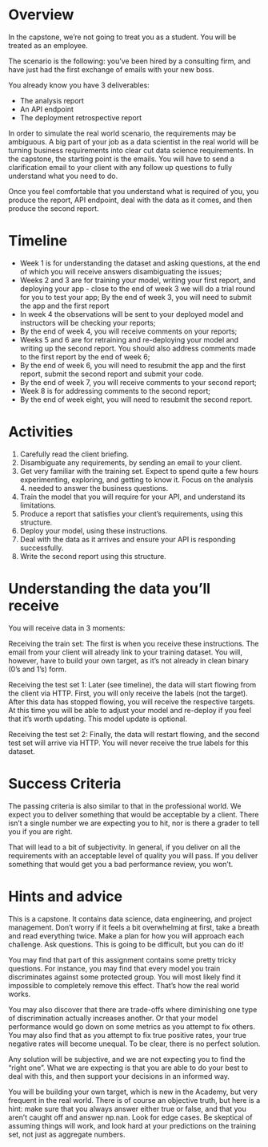 # Overview
In the capstone, we’re not going to treat you as a student. You will be treated as an employee.

The scenario is the following: you’ve been hired by a consulting firm, and have just had the first exchange of emails with your new boss.

You already know you have 3 deliverables:
- The analysis report
- An API endpoint
- The deployment retrospective report

In order to simulate the real world scenario, the requirements may be ambiguous. A big part of your job as a data scientist in the real world will be turning business requirements into clear cut data science requirements. In the capstone, the starting point is the emails. You will have to send a clarification email to your client with any follow up questions to fully understand what you need to do.  

Once you feel comfortable that you understand what is required of you, you produce the report, API endpoint, deal with the data as it comes, and then produce the second report. 

# Timeline
- Week 1 is for understanding the dataset and asking questions, at the end of which you will receive answers disambiguating the issues;
- Weeks 2 and 3 are for training your model, writing your first report, and deploying your app - close to the end of week 3 we will do a trial round for you to test your app; By the end of week 3, you will need to submit the app and the first report
- In week 4 the observations will be sent to your deployed model and instructors will be checking your reports;
- By the end of week 4, you will receive comments on your reports;
- Weeks 5 and 6 are for retraining and re-deploying your model and writing up the second report. You should also address comments made to the first report by the end of week 6;
- By the end of week 6, you will need to resubmit the app and the first report, submit the second report and submit your code.
- By the end of week 7, you will receive comments to your second report;
- Week 8 is for addressing comments to the second report;
- By the end of week eight, you will need to resubmit the second report.

# Activities
1. Carefully read the client briefing.
2. Disambiguate any requirements, by sending an email to your client.
3. Get very familiar with the training set. Expect to spend quite a few hours experimenting, exploring, and getting to know it. Focus on the analysis 4. needed to answer the business questions.
5. Train the model that you will require for your API, and understand its limitations.
6. Produce a report that satisfies your client’s requirements, using this structure. 
7. Deploy your model, using these instructions.
8. Deal with the data as it arrives and ensure your API is responding successfully.
9. Write the second report using this structure.

# Understanding the data you’ll receive
You will receive data in 3 moments:

Receiving the train set:
The first is when you receive these instructions. The email from your client will already link to your training dataset. You will, however, have to build your own target, as it’s not already in clean binary (0’s and 1’s) form.

Receiving the test set 1:
Later (see timeline), the data will start flowing from the client via HTTP. First, you will only receive the labels (not the target).
After this data has stopped flowing, you will receive the respective targets. At this time you will be able to adjust your model and re-deploy if you feel that it’s worth updating. This model update is optional.

Receiving the test set 2:
Finally, the data will restart flowing, and the second test set will arrive via HTTP. You will never receive the true labels for this dataset.

# Success Criteria
The passing criteria is also similar to that in the professional world. We expect you to deliver something that would be acceptable by a client. There isn’t a single number we are expecting you to hit, nor is there a grader to tell you if you are right.

That will lead to a bit of subjectivity. In general, if you deliver on all the requirements with an acceptable level of quality you will pass. If you deliver something that would get you a bad performance review, you won’t.

# Hints and advice
This is a capstone. It contains data science, data engineering, and project management. Don’t worry if it feels a bit overwhelming at first, take a breath and read everything twice. Make a plan for how you will approach each challenge. Ask questions. This is going to be difficult, but you can do it!

You may find that part of this assignment contains some pretty tricky questions. For instance, you may find that every model you train discriminates against some protected group. You will most likely find it impossible to completely remove this effect. That’s how the real world works.  

You may also discover that there are trade-offs where diminishing one type of discrimination actually increases another. Or that your model performance would go down on some metrics as you attempt to fix others. You may also find that as you attempt to fix true positive rates, your true negative rates will become unequal. To be clear, there is no perfect solution.

Any solution will be subjective, and we are not expecting you to find the “right one”. What we are expecting is that you are able to do your best to deal with this, and then support your decisions in an informed way.

You will be building your own target, which is new in the Academy, but very frequent in the real world. There is of course an objective truth, but here is a hint: make sure that you always answer either true or false, and that you aren’t caught off and answer np.nan. Look for edge cases. Be skeptical of assuming things will work, and look hard at your predictions on the training set, not just as aggregate numbers.

